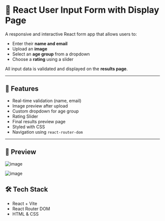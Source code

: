 # 🌟 React User Input Form with Display Page

A responsive and interactive React form app that allows users to:

- Enter their **name and email**
- Upload an **image**
- Select an **age group** from a dropdown
- Choose a **rating** using a slider

All input data is validated and displayed on the **results page**.

---

## 🚀 Features

- Real-time validation (name, email)
- Image preview after upload
- Custom dropdown for age group
- Rating Slider
- Final results preview page
- Styled with CSS
- Navigation using `react-router-dom`

---

## 📸 Preview

![image](https://github.com/user-attachments/assets/225e5eac-e0c4-47ea-9304-092220af23a8)


![image](https://github.com/user-attachments/assets/e32a9050-243c-4342-a99e-44c9ec2a7c59)


## 🛠️ Tech Stack

- React + Vite
- React Router DOM
- HTML & CSS

